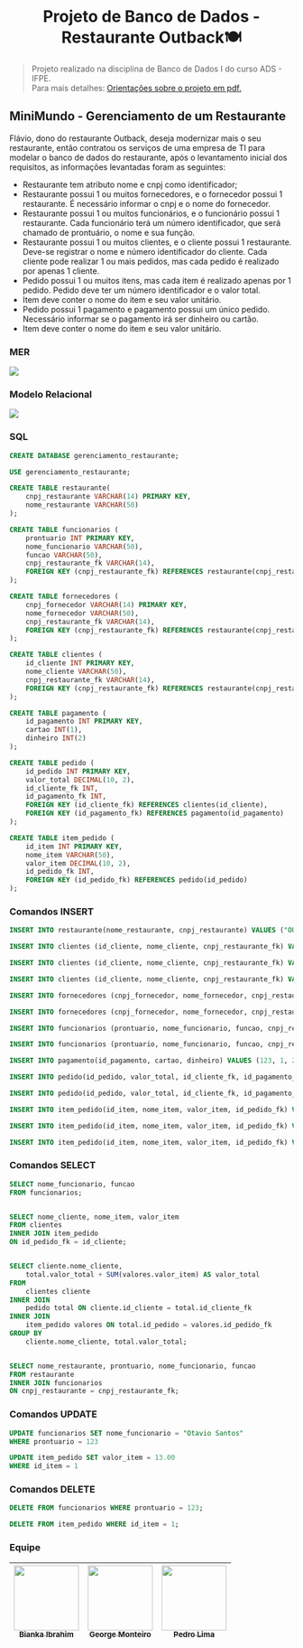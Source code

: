 <h1 align="center">Projeto de Banco de Dados - Restaurante Outback🍽</h1> 

> Projeto realizado na disciplina de Banco de Dados I do curso ADS - IFPE.<br>
> Para mais detalhes: [Orientações sobre o projeto em pdf.](https://github.com/BiankaIbrahim/projeto-BD/files/13836834/BD1.-.Orientacoes.sobre.o.projeto.da.2.Unidade.pdf)<br>

## MiniMundo - Gerenciamento de um Restaurante

Flávio, dono do restaurante Outback, deseja modernizar mais o seu restaurante, então contratou os serviços de uma empresa de TI para modelar o banco de dados do restaurante, após o levantamento inicial dos requisitos, as informações levantadas foram as seguintes:  

- Restaurante tem atributo nome e cnpj como identificador;
- Restaurante possui 1 ou muitos fornecedores, e o fornecedor possui 1 restaurante. É necessário informar o cnpj e o nome do fornecedor.
- Restaurante possui 1 ou muitos funcionários, e o funcionário possui 1 restaurante. Cada funcionário terá um número identificador, que será chamado de prontuário, o nome e sua função.
- Restaurante possui 1 ou muitos clientes, e o cliente possui 1 restaurante. Deve-se registrar o nome e número identificador do cliente. Cada cliente pode realizar 1 ou mais pedidos, mas cada pedido é realizado por apenas 1 cliente.  
- Pedido possui 1 ou muitos itens, mas cada item é realizado apenas por 1 pedido. Pedido deve ter um número identificador e o valor total.
- Item deve conter o nome do item e seu valor unitário.
- Pedido possui 1 pagamento e pagamento possui um único pedido. Necessário informar se o pagamento irá ser dinheiro ou cartão.
- Item deve conter o nome do item e seu valor unitário.

### MER
![](https://github.com/BiankaIbrahim/projeto-BD/assets/84330067/44bf9538-a203-423b-861c-23ea511549f0)

### Modelo Relacional
![](https://github.com/BiankaIbrahim/projeto-BD/assets/84330067/339069b1-6bf2-4b4e-b3b6-91a8231de2e2)

### SQL
```sql
CREATE DATABASE gerenciamento_restaurante;

USE gerenciamento_restaurante;

CREATE TABLE restaurante(
	cnpj_restaurante VARCHAR(14) PRIMARY KEY,
	nome_restaurante VARCHAR(50)
);

CREATE TABLE funcionarios (
    prontuario INT PRIMARY KEY,
    nome_funcionario VARCHAR(50),
    funcao VARCHAR(50),
    cnpj_restaurante_fk VARCHAR(14),
    FOREIGN KEY (cnpj_restaurante_fk) REFERENCES restaurante(cnpj_restaurante)
);

CREATE TABLE fornecedores (
    cnpj_fornecedor VARCHAR(14) PRIMARY KEY,
    nome_fornecedor VARCHAR(50),
    cnpj_restaurante_fk VARCHAR(14),
    FOREIGN KEY (cnpj_restaurante_fk) REFERENCES restaurante(cnpj_restaurante) 
);

CREATE TABLE clientes (
    id_cliente INT PRIMARY KEY,
    nome_cliente VARCHAR(50),
    cnpj_restaurante_fk VARCHAR(14),
    FOREIGN KEY (cnpj_restaurante_fk) REFERENCES restaurante(cnpj_restaurante)
);

CREATE TABLE pagamento (
    id_pagamento INT PRIMARY KEY,
    cartao INT(1),  
    dinheiro INT(2)
);

CREATE TABLE pedido (
    id_pedido INT PRIMARY KEY,
    valor_total DECIMAL(10, 2),  
    id_cliente_fk INT,
    id_pagamento_fk INT,
    FOREIGN KEY (id_cliente_fk) REFERENCES clientes(id_cliente),
    FOREIGN KEY (id_pagamento_fk) REFERENCES pagamento(id_pagamento)
);

CREATE TABLE item_pedido (
    id_item INT PRIMARY KEY,
    nome_item VARCHAR(50),
    valor_item DECIMAL(10, 2),  
    id_pedido_fk INT,
    FOREIGN KEY (id_pedido_fk) REFERENCES pedido(id_pedido)
);
```

### Comandos INSERT
```sql
INSERT INTO restaurante(nome_restaurante, cnpj_restaurante) VALUES ("OUTBACK", 12345678912345);

INSERT INTO clientes (id_cliente, nome_cliente, cnpj_restaurante_fk) VALUES (1, "Pedro Lima", 12345678912345);

INSERT INTO clientes (id_cliente, nome_cliente, cnpj_restaurante_fk) VALUES (2, "Bianka Ibrahim", 12345678912345);

INSERT INTO clientes (id_cliente, nome_cliente, cnpj_restaurante_fk) VALUES (3, "George Monteiro", 12345678912345);

INSERT INTO fornecedores (cnpj_fornecedor, nome_fornecedor, cnpj_restaurante_fk) VALUES  (1234567891, "ambev", 12345678912345);

INSERT INTO fornecedores (cnpj_fornecedor, nome_fornecedor, cnpj_restaurante_fk) VALUES  (987654321, "vitarela", 12345678912345);

INSERT INTO funcionarios (prontuario, nome_funcionario, funcao, cnpj_restaurante_fk) VALUES (123, "Pedro Lima", "garçom", 12345678912345);

INSERT INTO funcionarios (prontuario, nome_funcionario, funcao, cnpj_restaurante_fk) VALUES  (321, "George Monteiro", "cozinheiro", 12345678912345);

INSERT INTO pagamento(id_pagamento, cartao, dinheiro) VALUES (123, 1, 2);

INSERT INTO pedido(id_pedido, valor_total, id_cliente_fk, id_pagamento_fk) VALUES  (1, 0.0, 1, 123);

INSERT INTO pedido(id_pedido, valor_total, id_cliente_fk, id_pagamento_fk) VALUES  (2, 0.0, 2, 123);

INSERT INTO item_pedido(id_item, nome_item, valor_item, id_pedido_fk) VALUES  (1, "lasanha", 10.00, 1);

INSERT INTO item_pedido(id_item, nome_item, valor_item, id_pedido_fk) VALUES  (2, "feijoada", 15.00, 2);

INSERT INTO item_pedido(id_item, nome_item, valor_item, id_pedido_fk) VALUES  (3, "coca", 8.00, 2);
```

### Comandos SELECT
```sql
SELECT nome_funcionario, funcao 
FROM funcionarios;


SELECT nome_cliente, nome_item, valor_item
FROM clientes
INNER JOIN item_pedido
ON id_pedido_fk = id_cliente;


SELECT cliente.nome_cliente,
    total.valor_total + SUM(valores.valor_item) AS valor_total
FROM
    clientes cliente
INNER JOIN
    pedido total ON cliente.id_cliente = total.id_cliente_fk
INNER JOIN
    item_pedido valores ON total.id_pedido = valores.id_pedido_fk
GROUP BY
    cliente.nome_cliente, total.valor_total;


SELECT nome_restaurante, prontuario, nome_funcionario, funcao
FROM restaurante
INNER JOIN funcionarios
ON cnpj_restaurante = cnpj_restaurante_fk;
```
### Comandos UPDATE
```sql
UPDATE funcionarios SET nome_funcionario = "Otavio Santos"
WHERE prontuario = 123

UPDATE item_pedido SET valor_item = 13.00
WHERE id_item = 1
```

### Comandos DELETE
```sql
DELETE FROM funcionarios WHERE prontuario = 123;

DELETE FROM item_pedido WHERE id_item = 1;
```
### Equipe
| [<img loading="lazy" src="https://media.licdn.com/dms/image/D4D03AQGylPaWlxxouw/profile-displayphoto-shrink_800_800/0/1696597215298?e=1709769600&v=beta&t=-btTBYIYIAadErRcDQ7SFlta5EaKGZpnxdgvrgUMQ-0" width=115><br><sub>Bianka Ibrahim</sub>](https://www.linkedin.com/in/biankaibrahim/) | [<img loading="lazy" src="https://media.licdn.com/dms/image/D5603AQGW4QfoH9JEQA/profile-displayphoto-shrink_800_800/0/1693519239770?e=1709769600&v=beta&t=Dc3gnhdaF3h4kpNuQtJSNvmmyXNfUjCdCRX1oDjiQjA" width=115><br><sub>George Monteiro</sub>](https://www.linkedin.com/in/george-monteiro-7051ba28b/) |  [<img loading="lazy" src="https://media.licdn.com/dms/image/D4D03AQHSTLONsirO6g/profile-displayphoto-shrink_800_800/0/1689303570957?e=1709769600&v=beta&t=x2XrUkB3EwWl0RwztSY4Va5sL56bPlbRtras_EasJmc" width=115><br><sub>Pedro Lima</sub>](https://www.linkedin.com/in/pedro-lima-135913254/) | 
| :---: | :---: | :---: |  
